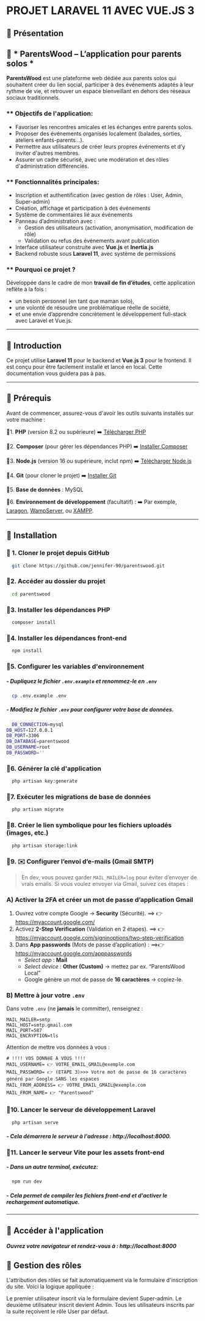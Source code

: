 # PROJET LARAVEL 11 AVEC VUE.JS 3

## 🔵 Présentation

## 🌳 * ParentsWood – L’application pour parents solos *

**ParentsWood** est une plateforme web dédiée aux parents solos qui souhaitent créer du lien social, participer à des événements adaptés à leur rythme de vie, et retrouver un espace bienveillant en dehors des réseaux sociaux traditionnels.

### ** Objectifs de l'application:

- Favoriser les rencontres amicales et les échanges entre parents solos.
- Proposer des événements organisés localement (balades, sorties, ateliers enfants-parents...).
- Permettre aux utilisateurs de créer leurs propres événements et d’y inviter d'autres membres.
- Assurer un cadre sécurisé, avec une modération et des rôles d'administration différenciés.

### ** Fonctionnalités principales:

- Inscription et authentification (avec gestion de rôles : User, Admin, Super-admin)
- Création, affichage et participation à des événements
- Système de commentaires lié aux événements
- Panneau d’administration avec :
    - Gestion des utilisateurs (activation, anonymisation, modification de rôle)
    - Validation ou refus des événements avant publication
- Interface utilisateur construite avec **Vue.js** et **Inertia.js**
- Backend robuste sous **Laravel 11**, avec système de permissions

### ** Pourquoi ce projet ?

Développée dans le cadre de mon **travail de fin d’études**, cette application reflète à la fois :
- un besoin personnel (en tant que maman solo),
- une volonté de résoudre une problématique réelle de société,
- et une envie d’apprendre concrètement le développement full-stack avec Laravel et Vue.js.

---

## 🔵 Introduction

Ce projet utilise **Laravel 11** pour le backend et **Vue.js 3** pour le frontend. Il est conçu pour être facilement
installé et lancé en local. Cette documentation vous guidera pas à pas.

---

## 🔵 Prérequis

Avant de commencer, assurez-vous d'avoir les outils suivants installés sur votre machine :

🔹1. **PHP** (version 8.2 ou supérieure) ➡️ [Télécharger PHP](https://www.php.net/downloads)

🔹2. **Composer** (pour gérer les dépendances PHP) ➡️ [Installer Composer](https://getcomposer.org/download/)

🔹3. **Node.js** (version 16 ou supérieure, inclut npm) ➡️ [Télécharger Node.js](https://nodejs.org/)

🔹4. **Git** (pour cloner le projet) ➡️ [Installer Git](https://git-scm.com/)

🔹5. **Base de données** : MySQL

🔹6. **Environnement de développement** (facultatif) : ➡️ Par
exemple, [Laragon](https://laragon.org/), [WampServer](https://www.wampserver.com/),
ou [XAMPP](https://www.apachefriends.org/index.html).

---

## 🔵 Installation

### 🔹 1. Cloner le projet depuis GitHub

```bash
  git clone https://github.com/jennifer-90/parentswood.git
```

### 🔹2. Accéder au dossier du projet

```bash
  cd parentswood
```

### 🔹3. Installer les dépendances PHP

```bash
  composer install
```

### 🔹4. Installer les dépendances front-end

```bash
  npm install
```

### 🔹5. Configurer les variables d'environnement

##### - Dupliquez le fichier ```.env.example``` et renommez-le en ```.env```

```bash
  cp .env.example .env
```

##### - Modifiez le fichier ```.env``` pour configurer votre base de données.

```bash
  DB_CONNECTION=mysql
DB_HOST=127.0.0.1
DB_PORT=3306
DB_DATABASE=parentswood
DB_USERNAME=root
DB_PASSWORD=''
```

### 🔹6. Générer la clé d'application

```bash
  php artisan key:generate
```

### 🔹7. Exécuter les migrations de base de données

```bash
  php artisan migrate
```

### 🔹8. Créer le lien symbolique pour les fichiers uploadés (images, etc.)
```bash
  php artisan storage:link
```


### 🔹9. ✉️ Configurer l’envoi d’e-mails (Gmail SMTP)

> En dev, vous pouvez garder `MAIL_MAILER=log` pour éviter d’envoyer de vrais emails.
> Si vous voulez envoyer via Gmail, suivez ces étapes :

### A) Activer la 2FA et créer un mot de passe d’application Gmail
1) Ouvrez votre compte Google → **Security** (Sécurité).
   ==> 👉 https://myaccount.google.com/
2) Activez **2-Step Verification** (Validation en 2 étapes). ==> 👉 https://myaccount.google.com/signinoptions/two-step-verification
3) Dans **App passwords** (Mots de passe d’application) : ==>👉  https://myaccount.google.com/apppasswords
    - *Select app* : **Mail**
    - *Select device* : **Other (Custom)** → mettez par ex. “ParentsWood Local”
    - Google génère un mot de passe de **16 caractères** → copiez-le.

### B) Mettre à jour votre `.env`
Dans votre `.env` (ne **jamais** le committer), renseignez :


```
MAIL_MAILER=smtp
MAIL_HOST=smtp.gmail.com
MAIL_PORT=587
MAIL_ENCRYPTION=tls
```
Attention de mettre vos données à vous :
```
# !!!! VOS DONNéE A VOUS !!!!
MAIL_USERNAME= 👉 VOTRE_EMAIL_GMAIL@exemple.com
MAIL_PASSWORD= 👉 (ETAPE 3)>>> Votre mot de passe de 16 caractères généré par Google SANS les espaces
MAIL_FROM_ADDRESS= 👉 VOTRE_EMAIL_GMAIL@exemple.com
MAIL_FROM_NAME= 👉 "Parentswood"
```



### 🔹10. Lancer le serveur de développement Laravel

```bash
  php artisan serve
```

##### - Cela démarrera le serveur à l'adresse : http://localhost:8000.

### 🔹11. Lancer le serveur Vite pour les assets front-end

##### - Dans un autre terminal, exécutez:

```bash
  npm run dev
```

##### - Cela permet de compiler les fichiers front-end et d'activer le rechargement automatique.

---



## 🔵 Accéder à l'application

##### Ouvrez votre navigateur et rendez-vous à : http://localhost:8000

## 🔵 Gestion des rôles

L'attribution des rôles se fait automatiquement via le formulaire d'inscription du site. Voici la logique appliquée :

Le premier utilisateur inscrit via le formulaire devient Super-admin.
Le deuxième utilisateur inscrit devient Admin.
Tous les utilisateurs inscrits par la suite reçoivent le rôle User par défaut.



